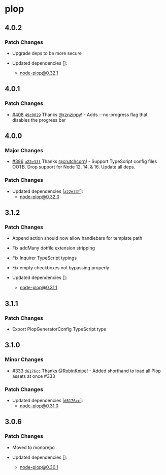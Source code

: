 # plop

## 4.0.2

### Patch Changes

- Upgrade deps to be more secure

- Updated dependencies []:
  - node-plop@0.32.1

## 4.0.1

### Patch Changes

- [#408](https://github.com/plopjs/plop/pull/408) [`49c0029`](https://github.com/plopjs/plop/commit/49c00296b478efa5a212458ae1781acc93a16fa8) Thanks [@rznzippy](https://github.com/rznzippy)! - Adds --no-progress flag that disables the progress bar

## 4.0.0

### Major Changes

- [#396](https://github.com/plopjs/plop/pull/396) [`a22e33f`](https://github.com/plopjs/plop/commit/a22e33f416340352e83a1e9c0d470baf2aff1c4b) Thanks [@crutchcorn](https://github.com/crutchcorn)! - Support TypeScript config files OOTB. Drop support for Node 12, 14, & 16. Update all deps.

### Patch Changes

- Updated dependencies [[`a22e33f`](https://github.com/plopjs/plop/commit/a22e33f416340352e83a1e9c0d470baf2aff1c4b)]:
  - node-plop@0.32.0

## 3.1.2

### Patch Changes

- Append action should now allow handlebars for template path

* Fix addMany dotfile extension stripping

- Fix Inquirer TypeScript typings

* Fix empty checkboxes not bypassing properly

* Updated dependencies []:
  - node-plop@0.31.1

## 3.1.1

### Patch Changes

- Export PlopGeneratorConfig TypeScript type

## 3.1.0

### Minor Changes

- [#333](https://github.com/plopjs/plop/pull/333) [`d6176cc`](https://github.com/plopjs/plop/commit/d6176cce4ee57dfc18ad1c86ec467444e966567e) Thanks [@RobinKnipe](https://github.com/RobinKnipe)! - Added shorthand to load all Plop assets at once #333

### Patch Changes

- Updated dependencies [[`d6176cc`](https://github.com/plopjs/plop/commit/d6176cce4ee57dfc18ad1c86ec467444e966567e)]:
  - node-plop@0.31.0

## 3.0.6

### Patch Changes

- Moved to monorepo

- Updated dependencies []:
  - node-plop@0.30.1
